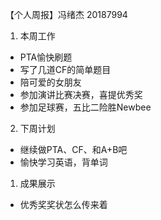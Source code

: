 【个人周报】冯绪杰 20187994

1. 本周工作
- PTA愉快刷题
- 写了几道CF的简单题目
- 陪可爱的女朋友
- 参加演讲比赛决赛，喜提优秀奖
- 参加足球赛，五比二险胜Newbee
2. 下周计划
- 继续做PTA、CF、和A+B吧
- 愉快学习英语，背单词
1. 成果展示
- 优秀奖奖状怎么传来着
